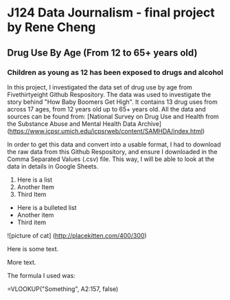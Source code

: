# J124 Data Journalism - final project by Rene Cheng
## Drug Use By Age (From 12 to 65+ years old) 
### Children as young as 12 has been exposed to drugs and alcohol 


In this project, I investigated the data set of drug use by age from Fivethirtyeight Github Respository. The data was used to investigate the story behind "How Baby Boomers Get High". It contains 13 drug uses from across 17 ages, from 12 years old up to 65+ years old. All the data and sources can be found from: [National Survey on Drug Use and Health from the Substance Abuse and Mental Health Data Archive] (https://www.icpsr.umich.edu/icpsrweb/content/SAMHDA/index.html)


In order to get this data and convert into a usable format, I had to download the raw data from this Github Respository, and ensure I downloaded in the Comma Separated Values (.csv) file. This way, I will be able to look at the data in details in Google Sheets. 


1. Here is a list 
2. Another Item 
3. Third Item 

* Here is a bulleted list 
* Another item 
* Third item 

![picture of cat] (http://placekitten.com/400/300) 

Here is some text. 

More text. 

The formula I used was: 

=VLOOKUP("Something", A2:157, false) 

